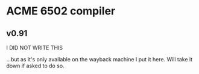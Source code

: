 # ACME 6502 compiler 
## v0.91

I DID NOT WRITE THIS

...but as it's only available on the wayback machine I put it here. Will take it down if asked to do so.


